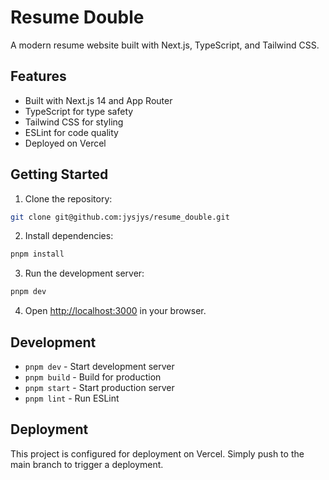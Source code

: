 # Resume Double

A modern resume website built with Next.js, TypeScript, and Tailwind CSS.

## Features

- Built with Next.js 14 and App Router
- TypeScript for type safety
- Tailwind CSS for styling
- ESLint for code quality
- Deployed on Vercel

## Getting Started

1. Clone the repository:
```bash
git clone git@github.com:jysjys/resume_double.git
```

2. Install dependencies:
```bash
pnpm install
```

3. Run the development server:
```bash
pnpm dev
```

4. Open [http://localhost:3000](http://localhost:3000) in your browser.

## Development

- `pnpm dev` - Start development server
- `pnpm build` - Build for production
- `pnpm start` - Start production server
- `pnpm lint` - Run ESLint

## Deployment

This project is configured for deployment on Vercel. Simply push to the main branch to trigger a deployment.
